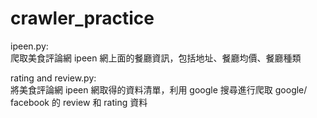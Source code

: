# crawler_practice

ipeen.py:  
爬取美食評論網 ipeen 網上面的餐廳資訊，包括地址、餐廳均價、餐廳種類  

rating and review.py:  
將美食評論網 ipeen 網取得的資料清單，利用 google 搜尋進行爬取  google/ facebook 的 review 和 rating 資料  
